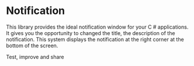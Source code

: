 # Notification

This library provides the ideal notification window for your C # applications. It gives you the opportunity to changed the title, the description of the notification. This system displays the notification at the right corner at the bottom of the screen.

Test, improve and share
